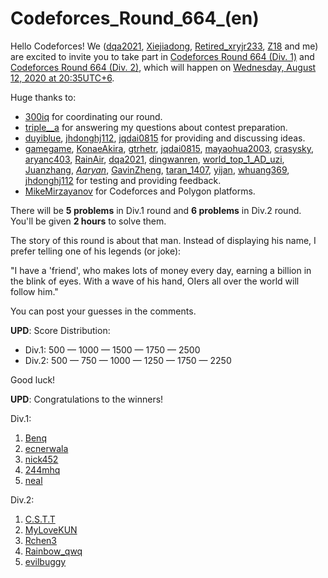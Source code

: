 # Codeforces_Round_664_(en)

Hello Codeforces! We ([dqa2021](https://codeforces.com/profile/dqa2021 "Master dqa2021"), [Xiejiadong](https://codeforces.com/profile/Xiejiadong "International Master Xiejiadong"), [Retired_xryjr233](https://codeforces.com/profile/Retired_xryjr233 "Master Retired_xryjr233"), [Z18](https://codeforces.com/profile/Z18 "Grandmaster Z18") and me) are excited to invite you to take part in [Codeforces Round 664 (Div. 1)](https://codeforces.com/contest/1394 "Codeforces Round 664 (Div. 1)") and [Codeforces Round 664 (Div. 2)](https://codeforces.com/contest/1395 "Codeforces Round 664 (Div. 2)"), which will happen on [Wednesday, August 12, 2020 at 20:35UTC+6](https://codeforces.com/https://www.timeanddate.com/worldclock/fixedtime.html?day=12&month=8&year=2020&hour=17&min=35&sec=0&p1=166).

Huge thanks to:

 * [300iq](https://codeforces.com/profile/300iq "Legendary Grandmaster 300iq") for coordinating our round.
* [triple__a](https://codeforces.com/profile/triple__a "Master triple__a") for answering my questions about contest preparation.
* [duyiblue](https://codeforces.com/profile/duyiblue "Master duyiblue"), [jhdonghj112](https://codeforces.com/profile/jhdonghj112 "Master jhdonghj112"), [jqdai0815](https://codeforces.com/profile/jqdai0815 "Legendary Grandmaster jqdai0815") for providing and discussing ideas.
* [gamegame](https://codeforces.com/profile/gamegame "International Grandmaster gamegame"), [KonaeAkira](https://codeforces.com/profile/KonaeAkira "International Master KonaeAkira"), [gtrhetr](https://codeforces.com/profile/gtrhetr "International Grandmaster gtrhetr"), [jqdai0815](https://codeforces.com/profile/jqdai0815 "Legendary Grandmaster jqdai0815"), [mayaohua2003](https://codeforces.com/profile/mayaohua2003 "International Grandmaster mayaohua2003"), [crasysky](https://codeforces.com/profile/crasysky "Master crasysky"), [aryanc403](https://codeforces.com/profile/aryanc403 "Master aryanc403"), [RainAir](https://codeforces.com/profile/RainAir "Master RainAir"), [dqa2021](https://codeforces.com/profile/dqa2021 "Master dqa2021"), [dingwanren](https://codeforces.com/profile/dingwanren "Master dingwanren"), [world_top_1_AD_uzi](https://codeforces.com/profile/world_top_1_AD_uzi "Candidate Master world_top_1_AD_uzi"), [Juanzhang](https://codeforces.com/profile/Juanzhang "Master Juanzhang"), [_Aaryan_](https://codeforces.com/profile/_Aaryan_ "Candidate Master _Aaryan_"), [GavinZheng](https://codeforces.com/profile/GavinZheng "Candidate Master GavinZheng"), [taran_1407](https://codeforces.com/profile/taran_1407 "Master taran_1407"), [yijan](https://codeforces.com/profile/yijan "Master yijan"), [whuang369](https://codeforces.com/profile/whuang369 "Expert whuang369"), [jhdonghj112](https://codeforces.com/profile/jhdonghj112 "Master jhdonghj112") for testing and providing feedback.
* [MikeMirzayanov](https://codeforces.com/profile/MikeMirzayanov "Headquarters, MikeMirzayanov") for Codeforces and Polygon platforms.

There will be **5 problems** in Div.1 round and **6 problems** in Div.2 round. You'll be given **2 hours** to solve them.

The story of this round is about that man. Instead of displaying his name, I prefer telling one of his legends (or joke):

"I have a 'friend', who makes lots of money every day, earning a billion in the blink of eyes. With a wave of his hand, OIers all over the world will follow him."

You can post your guesses in the comments.

**UPD**: Score Distribution:

 * Div.1: 500 — 1000 — 1500 — 1750 — 2500
* Div.2: 500 — 750 — 1000 — 1250 — 1750 — 2250

Good luck!

**UPD**: Congratulations to the winners!

Div.1:

 1. [Benq](https://codeforces.com/profile/Benq "Legendary Grandmaster Benq")
2. [ecnerwala](https://codeforces.com/profile/ecnerwala "Legendary Grandmaster ecnerwala")
3. [nick452](https://codeforces.com/profile/nick452 "International Grandmaster nick452")
4. [244mhq](https://codeforces.com/profile/244mhq "International Grandmaster 244mhq")
5. [neal](https://codeforces.com/profile/neal "International Grandmaster neal")

Div.2:

 1. [C.S.T.T](https://codeforces.com/profile/C.S.T.T "Expert C.S.T.T")
2. [MyLoveKUN](https://codeforces.com/profile/MyLoveKUN "Expert MyLoveKUN")
3. [Rchen3](https://codeforces.com/profile/Rchen3 "Newbie Rchen3")
4. [Rainbow_qwq](https://codeforces.com/profile/Rainbow_qwq "Expert Rainbow_qwq")
5. [evilbuggy](https://codeforces.com/profile/evilbuggy "Expert evilbuggy")
